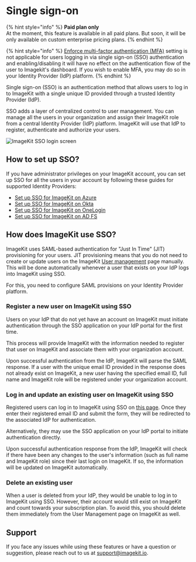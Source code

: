 # Single sign-on

{% hint style="info" %}
**Paid plan only**\
At the moment, this feature is available in all paid plans. But soon, it will be only available on custom enterprise pricing plans.
{% endhint %}

{% hint style="info" %}
[Enforce multi-factor authentication (MFA)](../multi-factor-authentication.md) setting is not applicable for users logging in via single sign-on (SSO) authentication and enabling/disabling it will have no effect on the authentication flow of the user to Imagekit's dashboard. If you wish to enable MFA, you may do so in your Identity Provider (IdP) platform.
{% endhint %}

Single sign-on (SSO) is an authentication method that allows users to log in to ImageKit with a single unique ID provided through a trusted Identity Provider (IdP).

SSO adds a layer of centralized control to user management. You can manage all the users in your organization and assign their ImageKit role from a central Identity Provider (IdP) platform. ImageKit will use that IdP to register, authenticate and authorize your users.

![ImageKit SSO login screen](<../../.gitbook/assets/sso-login-screen.png>)


## How to set up SSO?

If you have administrator privileges on your ImageKit account, you can set up SSO for all the users in your account by following these guides for supported Identity Providers:

- [Set up SSO for ImageKit on Azure](sso-azure-setup.md)
- [Set up SSO for ImageKit on Okta](sso-okta-setup.md)
- [Set up SSO for ImageKit on OneLogin](sso-onelogin-setup.md)
- [Set up SSO for ImageKit on AD FS](sso-adfs-setup.md)


## How does ImageKit use SSO?

ImageKit uses SAML-based authentication for "Just In Time" (JIT) provisioning for your users. JIT provisioning means that you do not need to create or update users on the ImageKit [User management](../user-access-management.md) page manually. This will be done automatically whenever a user that exists on your IdP logs into ImageKit using SSO.

For this, you need to configure SAML provisions on your Identity Provider platform.

### Register a new user on ImageKit using SSO

Users on your IdP that do not yet have an account on ImageKit must initiate authentication through the SSO application on your IdP portal for the first time. 

This process will provide ImageKit with the information needed to register that user on ImageKit and associate them with your organization account.

Upon successful authentication from the IdP, ImageKit will parse the SAML response. If a user with the unique email ID provided in the response does not already exist on ImageKit, a new user having the specified email ID, full name and ImageKit role will be registered under your organization account.

### Log in and update an existing user on ImageKit using SSO

Registered users can log in to ImageKit using SSO on [this page](https://imagekit.io/single-sign-on). Once they enter their registered email ID and submit the form, they will be redirected to the associated IdP for authentication. 

Alternatively, they may use the SSO application on your IdP portal to initiate authentication directly.

Upon successful authentication response from the IdP, ImageKit will check if there have been any changes to the user's information (such as full name and ImageKit role) since their last login on ImageKit. If so, the information will be updated on ImageKit automatically. 

### Delete an existing user

When a user is deleted from your IdP, they would be unable to log in to ImageKit using SSO. However, their account would still exist on ImageKit and count towards your subscription plan. To avoid this, you should delete them immediately from the User Management page on ImageKit as well.


## Support

If you face any issues while using these features or have a question or suggestion, please reach out to us at support@imagekit.io.
